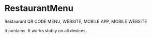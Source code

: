 # RestaurantMenu

Restaurant
QR CODE MENU,
WEBSITE,
MOBILE APP,
MOBILE WEBSITE

It contains.
It works stably on all devices.
